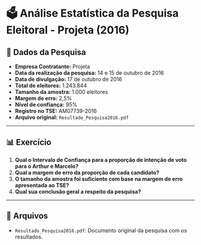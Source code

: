 # 🗳️ Análise Estatística da Pesquisa Eleitoral - Projeta (2016)

## 📄 Dados da Pesquisa

- **Empresa Contratante:** Projeta  
- **Data da realização da pesquisa:** 14 e 15 de outubro de 2016  
- **Data de divulgação:** 17 de outubro de 2016  
- **Total de eleitores:** 1.243.844  
- **Tamanho da amostra:** 1.000 eleitores  
- **Margem de erro:** 2,5%  
- **Nível de confiança:** 95%  
- **Registro no TSE:** AM07739-2016  
- **Arquivo original:** `Resultado_Pesquisa2016.pdf`

---

## 📊 Exercício

1. **Qual o Intervalo de Confiança para a proporção de intenção de voto para o Arthur e Marcelo?**  
2. **Qual a margem de erro da proporção de cada candidato?**  
3. **O tamanho da amostra foi suficiente com base na margem de erro apresentada ao TSE?**  
4. **Qual sua conclusão geral a respeito da pesquisa?**

---

## 📁 Arquivos

- `Resultado_Pesquisa2016.pdf`: Documento original da pesquisa com os resultados.
